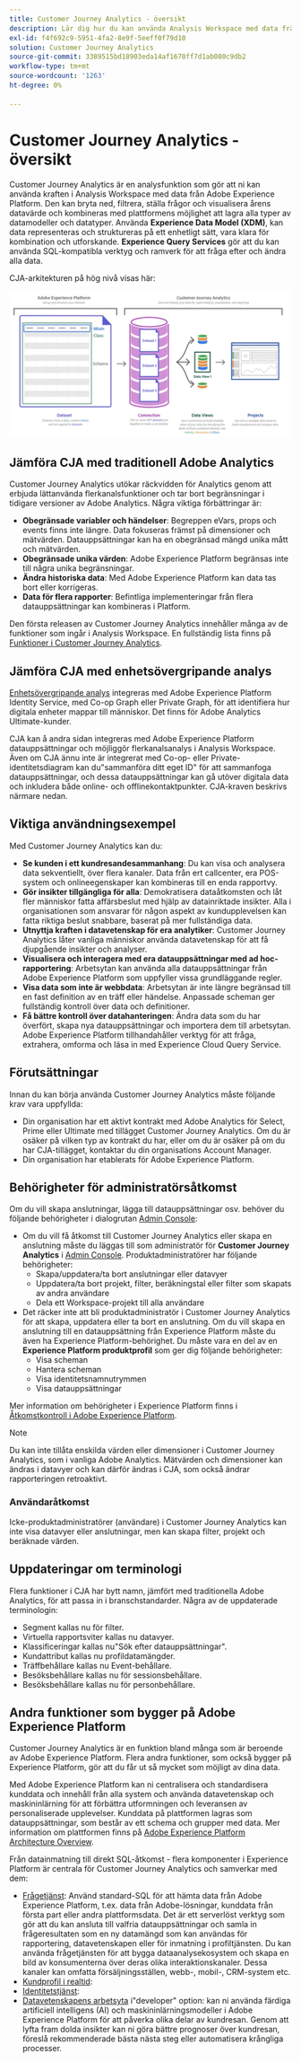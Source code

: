 ```yaml
---
title: Customer Journey Analytics - översikt
description: Lär dig hur du kan använda Analysis Workspace med data från Experience Platform i Customer Journey Analytics.
exl-id: f4f692c9-5951-4fa2-8e9f-5eeff0f79d10
solution: Customer Journey Analytics
source-git-commit: 3389515bd18903eda14af1670ff7d1ab080c9db2
workflow-type: tm+mt
source-wordcount: '1263'
ht-degree: 0%

---
```


# Customer Journey Analytics - översikt

Customer Journey Analytics är en analysfunktion som gör att ni kan använda kraften i Analysis Workspace med data från Adobe Experience Platform. Den kan bryta ned, filtrera, ställa frågor och visualisera årens datavärde och kombineras med plattformens möjlighet att lagra alla typer av datamodeller och datatyper. Använda **Experience Data Model (XDM)**, kan data representeras och struktureras på ett enhetligt sätt, vara klara för kombination och utforskande. **Experience Query Services** gör att du kan använda SQL-kompatibla verktyg och ramverk för att fråga efter och ändra alla data.

CJA-arkitekturen på hög nivå visas här:

![arkitektur](assets/cja-architecture.png)

## Jämföra CJA med traditionell Adobe Analytics

Customer Journey Analytics utökar räckvidden för Analytics genom att erbjuda lättanvända flerkanalsfunktioner och tar bort begränsningar i tidigare versioner av Adobe Analytics. Några viktiga förbättringar är:

* **Obegränsade variabler och händelser**: Begreppen eVars, props och events finns inte längre. Data fokuseras främst på dimensioner och mätvärden. Datauppsättningar kan ha en obegränsad mängd unika mått och mätvärden.
* **Obegränsade unika värden**: Adobe Experience Platform begränsas inte till några unika begränsningar.
* **Ändra historiska data**: Med Adobe Experience Platform kan data tas bort eller korrigeras.
* **Data för flera rapporter**: Befintliga implementeringar från flera datauppsättningar kan kombineras i Platform.

Den första releasen av Customer Journey Analytics innehåller många av de funktioner som ingår i Analysis Workspace. En fullständig lista finns på [Funktioner i Customer Journey Analytics](cja-aa.md).

## Jämföra CJA med enhetsövergripande analys

[Enhetsövergripande analys](https://experienceleague.adobe.com/docs/analytics/components/cda/overview.html) integreras med Adobe Experience Platform Identity Service, med Co-op Graph eller Private Graph, för att identifiera hur digitala enheter mappar till människor. Det finns för Adobe Analytics Ultimate-kunder.

CJA kan å andra sidan integreras med Adobe Experience Platform datauppsättningar och möjliggör flerkanalsanalys i Analysis Workspace. Även om CJA ännu inte är integrerat med Co-op- eller Private-identitetsdiagram kan du&quot;sammanföra ditt eget ID&quot; för att sammanfoga datauppsättningar, och dessa datauppsättningar kan gå utöver digitala data och inkludera både online- och offlinekontaktpunkter. CJA-kraven beskrivs närmare nedan.

## Viktiga användningsexempel

Med Customer Journey Analytics kan du:

* **Se kunden i ett kundresandesammanhang**: Du kan visa och analysera data sekventiellt, över flera kanaler. Data från ert callcenter, era POS-system och onlineegenskaper kan kombineras till en enda rapportvy.
* **Gör insikter tillgängliga för alla**: Demokratisera dataåtkomsten och låt fler människor fatta affärsbeslut med hjälp av datainriktade insikter. Alla i organisationen som ansvarar för någon aspekt av kundupplevelsen kan fatta riktiga beslut snabbare, baserat på mer fullständiga data.
* **Utnyttja kraften i datavetenskap för era analytiker**: Customer Journey Analytics låter vanliga människor använda datavetenskap för att få djupgående insikter och analyser.
* **Visualisera och interagera med era datauppsättningar med ad hoc-rapportering**: Arbetsytan kan använda alla datauppsättningar från Adobe Experience Platform som uppfyller vissa grundläggande regler.
* **Visa data som inte är webbdata**: Arbetsytan är inte längre begränsad till en fast definition av en träff eller händelse. Anpassade scheman ger fullständig kontroll över data och definitioner.
* **Få bättre kontroll över datahanteringen**: Ändra data som du har överfört, skapa nya datauppsättningar och importera dem till arbetsytan. Adobe Experience Platform tillhandahåller verktyg för att fråga, extrahera, omforma och läsa in med Experience Cloud Query Service.

## Förutsättningar

Innan du kan börja använda Customer Journey Analytics måste följande krav vara uppfyllda:

* Din organisation har ett aktivt kontrakt med Adobe Analytics för Select, Prime eller Ultimate med tillägget Customer Journey Analytics. Om du är osäker på vilken typ av kontrakt du har, eller om du är osäker på om du har CJA-tillägget, kontaktar du din organisations Account Manager.
* Din organisation har etablerats för Adobe Experience Platform.

## Behörigheter för administratörsåtkomst

Om du vill skapa anslutningar, lägga till datauppsättningar osv. behöver du följande behörigheter i dialogrutan [Admin Console](https://adminconsole.adobe.com/enterprise/):

* Om du vill få åtkomst till Customer Journey Analytics eller skapa en anslutning måste du läggas till som administratör för **Customer Journey Analytics** i [Admin Console](https://adminconsole.adobe.com/enterprise/). Produktadministratörer har följande behörigheter:
   * Skapa/uppdatera/ta bort anslutningar eller datavyer
   * Uppdatera/ta bort projekt, filter, beräkningstal eller filter som skapats av andra användare
   * Dela ett Workspace-projekt till alla användare
* Det räcker inte att bli produktadministratör i Customer Journey Analytics för att skapa, uppdatera eller ta bort en anslutning. Om du vill skapa en anslutning till en datauppsättning från Experience Platform måste du även ha Experience Platform-behörighet. Du måste vara en del av en **Experience Platform produktprofil** som ger dig följande behörigheter:
   * Visa scheman
   * Hantera scheman
   * Visa identitetsnamnutrymmen
   * Visa datauppsättningar

Mer information om behörigheter i Experience Platform finns i [Åtkomstkontroll i Adobe Experience Platform](https://www.adobe.io/apis/experienceplatform/home/permissions-and-sandboxes/permissions-and-sandboxes.html#!api-specification/markdown/narrative/technical_overview/access-control/access-control-overview.md).

>[!NOTE]
>
>Du kan inte tillåta enskilda värden eller dimensioner i Customer Journey Analytics, som i vanliga Adobe Analytics. Mätvärden och dimensioner kan ändras i datavyer och kan därför ändras i CJA, som också ändrar rapporteringen retroaktivt.

### Användaråtkomst

Icke-produktadministratörer (användare) i Customer Journey Analytics kan inte visa datavyer eller anslutningar, men kan skapa filter, projekt och beräknade värden.

## Uppdateringar om terminologi

Flera funktioner i CJA har bytt namn, jämfört med traditionella Adobe Analytics, för att passa in i branschstandarder. Några av de uppdaterade terminologin:

* Segment kallas nu för filter.
* Virtuella rapportsviter kallas nu datavyer.
* Klassificeringar kallas nu&quot;Sök efter datauppsättningar&quot;.
* Kundattribut kallas nu profildatamängder.
* Träffbehållare kallas nu Event-behållare.
* Besöksbehållare kallas nu för sessionsbehållare.
* Besöksbehållare kallas nu för personbehållare.

## Andra funktioner som bygger på Adobe Experience Platform

Customer Journey Analytics är en funktion bland många som är beroende av Adobe Experience Platform. Flera andra funktioner, som också bygger på Experience Platform, gör att du får ut så mycket som möjligt av dina data.

Med Adobe Experience Platform kan ni centralisera och standardisera kunddata och innehåll från alla system och använda datavetenskap och maskininlärning för att förbättra utformningen och leveransen av personaliserade upplevelser. Kunddata på plattformen lagras som datauppsättningar, som består av ett schema och grupper med data. Mer information om plattformen finns på [Adobe Experience Platform Architecture Overview](https://www.adobe.io/apis/experienceplatform/home/overview.html).

Från datainmatning till direkt SQL-åtkomst - flera komponenter i Experience Platform är centrala för Customer Journey Analytics och samverkar med dem:

* [Frågetjänst](https://www.adobe.io/apis/experienceplatform/home/query-service/sql-reference.html): Använd standard-SQL för att hämta data från Adobe Experience Platform, t.ex. data från Adobe-lösningar, kunddata från första part eller andra plattformsdata. Det är ett serverlöst verktyg som gör att du kan ansluta till valfria datauppsättningar och samla in frågeresultaten som en ny datamängd som kan användas för rapportering, datavetenskapen eller för inmatning i profiltjänsten. Du kan använda frågetjänsten för att bygga dataanalysekosystem och skapa en bild av konsumenterna över deras olika interaktionskanaler. Dessa kanaler kan omfatta försäljningsställen, webb-, mobil-, CRM-system etc.
* [Kundprofil i realtid](https://www.adobe.io/apis/experienceplatform/home/profile-identity-segmentation/profile-identity-segmentation-services.html#!api-specification/markdown/narrative/technical_overview/unified_profile_architectural_overview/unified_profile_architectural_overview.md):
* [Identitetstjänst](https://www.adobe.io/apis/experienceplatform/home/profile-identity-segmentation/profile-identity-segmentation-services.html#!api-specification/markdown/narrative/technical_overview/identity_services_architectural_overview/identity_services_architectural_overview.md):
* [Datavetenskapens arbetsyta](https://www.adobe.io/apis/experienceplatform/home/data-science-workspace.html) i&quot;developer&quot; option: kan ni använda färdiga artificiell intelligens (AI) och maskininlärningsmodeller i Adobe Experience Platform för att påverka olika delar av kundresan. Genom att lyfta fram dolda insikter kan ni göra bättre prognoser över kundresan, föreslå rekommenderade bästa nästa steg eller automatisera krångliga processer.
